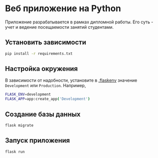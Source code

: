 # Веб приложение на Python

Приложение разрабатывается в рамках дипломной работы. Его суть - учет и ведение посещаемости занятий студентами.


## Установить зависимости
```bash
pip install -r requirements.txt
```

## Настройка окружения
В зависимости от надобности, установите в [.flaskenv](./.flaskenv.example) значение `Development` или `Production`. Например,
```bash
FLASK_ENV=development
FLASK_APP=app:create_app('Development')
```

## Создание базы данных
```bash
flask migrate
```

## Запуск приложения
```bash
flask run
```